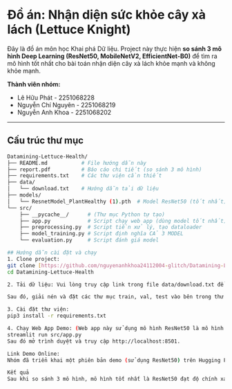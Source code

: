 # Đồ án: Nhận diện sức khỏe cây xà lách (Lettuce Knight)

Đây là đồ án môn học Khai phá Dữ liệu. Project này thực hiện **so sánh 3 mô hình Deep Learning (ResNet50, MobileNetV2, EfficientNet-B0)** để tìm ra mô hình tốt nhất cho bài toán nhận diện cây xà lách khỏe mạnh và không khỏe mạnh.

**Thành viên nhóm:**
* Lê Hữu Phát - 2251068228
* Nguyễn Chí Nguyên - 2251068219
* Nguyễn Anh Khoa - 2251068202

---

## Cấu trúc thư mục

```bash
Datamining-Lettuce-Health/
├── README.md           # File hướng dẫn này
├── report.pdf          # Báo cáo chi tiết (so sánh 3 mô hình)
├── requirements.txt    # Các thư viện cần thiết
├── data/
│   └── download.txt    # Hướng dẫn tải dữ liệu
├── models/
│   └── ResnetModel_PlantHealthy (1).pth  # Model ResNet50 (tốt nhất)
└── src/
    ├── __pycache__/      # (Thư mục Python tự tạo)
    ├── app.py            # Script chạy web app (dùng model tốt nhất)
    ├── preprocessing.py  # Script tiền xử lý, tạo dataloader
    ├── model_training.py # Script định nghĩa CẢ 3 MODEL
    └── evaluation.py     # Script đánh giá model

## Hướng dẫn cài đặt và chạy
1. Clone project:
git clone [https://github.com/nguyenanhkhoa24112004-glitch/Datamining-Lettuce-Health.git](https://github.com/nguyenanhkhoa24112004-glitch/Datamining-Lettuce-Health.git)
cd Datamining-Lettuce-Health

2. Tải dữ liệu: Vui lòng truy cập link trong file data/download.txt để tải bộ dữ liệu (plant-health.zip).

Sau đó, giải nén và đặt các thư mục train, val, test vào bên trong thư mục data/.

3. Cài đặt thư viện:
pip3 install -r requirements.txt

4. Chạy Web App Demo: (Web app này sử dụng mô hình ResNet50 là mô hình tốt nhất sau khi so sánh)
streamlit run src/app.py
Sau đó mở trình duyệt và truy cập http://localhost:8501.

Link Demo Online:
Nhóm đã triển khai một phiên bản demo (sử dụng ResNet50) trên Hugging Face Spaces: https://huggingface.co/spaces/main00100/PlantHealth-ResNet50-App

Kết quả
Sau khi so sánh 3 mô hình, mô hình tốt nhất là ResNet50 đạt độ chính xác 97%

